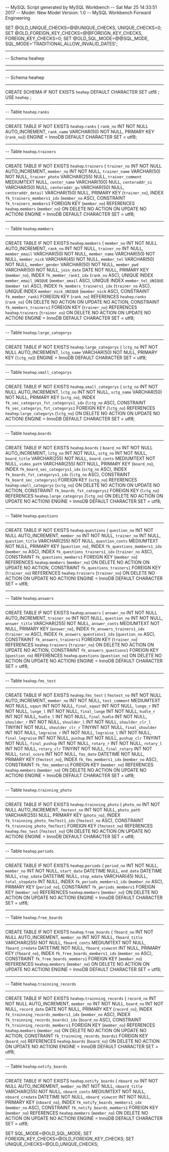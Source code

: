 -- MySQL Script generated by MySQL Workbench
-- Sat Mar 25 14:33:51 2017
-- Model: New Model    Version: 1.0
-- MySQL Workbench Forward Engineering

SET @OLD_UNIQUE_CHECKS=@@UNIQUE_CHECKS, UNIQUE_CHECKS=0;
SET @OLD_FOREIGN_KEY_CHECKS=@@FOREIGN_KEY_CHECKS, FOREIGN_KEY_CHECKS=0;
SET @OLD_SQL_MODE=@@SQL_MODE, SQL_MODE='TRADITIONAL,ALLOW_INVALID_DATES';

-- -----------------------------------------------------
-- Schema heahep
-- -----------------------------------------------------

-- -----------------------------------------------------
-- Schema heahep
-- -----------------------------------------------------
CREATE SCHEMA IF NOT EXISTS `heahep` DEFAULT CHARACTER SET utf8 ;
USE `heahep` ;

-- -----------------------------------------------------
-- Table `heahep`.`ranks`
-- -----------------------------------------------------
CREATE TABLE IF NOT EXISTS `heahep`.`ranks` (
  `rank_no` INT NOT NULL AUTO_INCREMENT,
  `rank_name` VARCHAR(50) NOT NULL,
  PRIMARY KEY (`rank_no`))
ENGINE = InnoDB
DEFAULT CHARACTER SET = utf8;


-- -----------------------------------------------------
-- Table `heahep`.`trainers`
-- -----------------------------------------------------
CREATE TABLE IF NOT EXISTS `heahep`.`trainers` (
  `trainer_no` INT NOT NULL AUTO_INCREMENT,
  `member_no` INT NOT NULL,
  `trainer_name` VARCHAR(50) NOT NULL,
  `trainer_photo` VARCHAR(255) NULL,
  `trainer_comment` MEDIUMTEXT NULL,
  `center_name` VARCHAR(100) NULL,
  `centeraddr_si` VARCHAR(50) NULL,
  `centeraddr_gu` VARCHAR(50) NULL,
  `centeraddr_detail` VARCHAR(150) NULL,
  PRIMARY KEY (`trainer_no`),
  INDEX `fk_trainers_members1_idx` (`member_no` ASC),
  CONSTRAINT `fk_trainers_members1`
    FOREIGN KEY (`member_no`)
    REFERENCES `heahep`.`members` (`member_no`)
    ON DELETE NO ACTION
    ON UPDATE NO ACTION)
ENGINE = InnoDB
DEFAULT CHARACTER SET = utf8;


-- -----------------------------------------------------
-- Table `heahep`.`members`
-- -----------------------------------------------------
CREATE TABLE IF NOT EXISTS `heahep`.`members` (
  `member_no` INT NOT NULL AUTO_INCREMENT,
  `rank_no` INT NOT NULL,
  `trainer_no` INT NULL,
  `member_email` VARCHAR(50) NOT NULL,
  `member_name` VARCHAR(50) NOT NULL,
  `member_nick` VARCHAR(45) NOT NULL,
  `member_tel` VARCHAR(50) NOT NULL,
  `member_gender` VARCHAR(50) NOT NULL,
  `member_pwd` VARCHAR(50) NOT NULL,
  `join_date` DATE NOT NULL,
  PRIMARY KEY (`member_no`),
  INDEX `fk_member_rank1_idx` (`rank_no` ASC),
  UNIQUE INDEX `member_email_UNIQUE` (`member_email` ASC),
  UNIQUE INDEX `member_tel_UNIQUE` (`member_tel` ASC),
  INDEX `fk_members_trainers1_idx` (`trainer_no` ASC),
  UNIQUE INDEX `member_nick_UNIQUE` (`member_nick` ASC),
  CONSTRAINT `fk_member_rank1`
    FOREIGN KEY (`rank_no`)
    REFERENCES `heahep`.`ranks` (`rank_no`)
    ON DELETE NO ACTION
    ON UPDATE NO ACTION,
  CONSTRAINT `fk_members_trainers1`
    FOREIGN KEY (`trainer_no`)
    REFERENCES `heahep`.`trainers` (`trainer_no`)
    ON DELETE NO ACTION
    ON UPDATE NO ACTION)
ENGINE = InnoDB
DEFAULT CHARACTER SET = utf8;


-- -----------------------------------------------------
-- Table `heahep`.`large_categorys`
-- -----------------------------------------------------
CREATE TABLE IF NOT EXISTS `heahep`.`large_categorys` (
  `lctg_no` INT NOT NULL AUTO_INCREMENT,
  `lctg_name` VARCHAR(50) NOT NULL,
  PRIMARY KEY (`lctg_no`))
ENGINE = InnoDB
DEFAULT CHARACTER SET = utf8;


-- -----------------------------------------------------
-- Table `heahep`.`small_categorys`
-- -----------------------------------------------------
CREATE TABLE IF NOT EXISTS `heahep`.`small_categorys` (
  `sctg_no` INT NOT NULL AUTO_INCREMENT,
  `lctg_no` INT NOT NULL,
  `sctg_name` VARCHAR(50) NOT NULL,
  PRIMARY KEY (`sctg_no`),
  INDEX `fk_sec_categorys_fst_categorys1_idx` (`lctg_no` ASC),
  CONSTRAINT `fk_sec_categorys_fst_categorys1`
    FOREIGN KEY (`lctg_no`)
    REFERENCES `heahep`.`large_categorys` (`lctg_no`)
    ON DELETE NO ACTION
    ON UPDATE NO ACTION)
ENGINE = InnoDB
DEFAULT CHARACTER SET = utf8;


-- -----------------------------------------------------
-- Table `heahep`.`boards`
-- -----------------------------------------------------
CREATE TABLE IF NOT EXISTS `heahep`.`boards` (
  `board_no` INT NOT NULL AUTO_INCREMENT,
  `lctg_no` INT NOT NULL,
  `sctg_no` INT NOT NULL,
  `board_title` VARCHAR(255) NOT NULL,
  `board_conts` MEDIUMTEXT NOT NULL,
  `video_path` VARCHAR(255) NOT NULL,
  PRIMARY KEY (`board_no`),
  INDEX `fk_board_sec_categorys1_idx` (`sctg_no` ASC),
  INDEX `fk_boards_fst_categorys1_idx` (`lctg_no` ASC),
  CONSTRAINT `fk_board_sec_categorys1`
    FOREIGN KEY (`sctg_no`)
    REFERENCES `heahep`.`small_categorys` (`sctg_no`)
    ON DELETE NO ACTION
    ON UPDATE NO ACTION,
  CONSTRAINT `fk_boards_fst_categorys1`
    FOREIGN KEY (`lctg_no`)
    REFERENCES `heahep`.`large_categorys` (`lctg_no`)
    ON DELETE NO ACTION
    ON UPDATE NO ACTION)
ENGINE = InnoDB
DEFAULT CHARACTER SET = utf8;


-- -----------------------------------------------------
-- Table `heahep`.`questions`
-- -----------------------------------------------------
CREATE TABLE IF NOT EXISTS `heahep`.`questions` (
  `question_no` INT NOT NULL AUTO_INCREMENT,
  `member_no` INT NOT NULL,
  `trainer_no` INT NULL,
  `question_title` VARCHAR(255) NOT NULL,
  `question_conts` MEDIUMTEXT NOT NULL,
  PRIMARY KEY (`question_no`),
  INDEX `fk_questions_members1_idx` (`member_no` ASC),
  INDEX `fk_questions_trainers1_idx` (`trainer_no` ASC),
  CONSTRAINT `fk_questions_members1`
    FOREIGN KEY (`member_no`)
    REFERENCES `heahep`.`members` (`member_no`)
    ON DELETE NO ACTION
    ON UPDATE NO ACTION,
  CONSTRAINT `fk_questions_trainers1`
    FOREIGN KEY (`trainer_no`)
    REFERENCES `heahep`.`trainers` (`trainer_no`)
    ON DELETE NO ACTION
    ON UPDATE NO ACTION)
ENGINE = InnoDB
DEFAULT CHARACTER SET = utf8;


-- -----------------------------------------------------
-- Table `heahep`.`answers`
-- -----------------------------------------------------
CREATE TABLE IF NOT EXISTS `heahep`.`answers` (
  `answer_no` INT NOT NULL AUTO_INCREMENT,
  `trainer_no` INT NOT NULL,
  `question_no` INT NOT NULL,
  `answer_title` VARCHAR(255) NOT NULL,
  `answer_conts` MEDIUMTEXT NOT NULL,
  PRIMARY KEY (`answer_no`),
  INDEX `fk_answers_trainers1_idx` (`trainer_no` ASC),
  INDEX `fk_answers_questions1_idx` (`question_no` ASC),
  CONSTRAINT `fk_answers_trainers1`
    FOREIGN KEY (`trainer_no`)
    REFERENCES `heahep`.`trainers` (`trainer_no`)
    ON DELETE NO ACTION
    ON UPDATE NO ACTION,
  CONSTRAINT `fk_answers_questions1`
    FOREIGN KEY (`question_no`)
    REFERENCES `heahep`.`questions` (`question_no`)
    ON DELETE NO ACTION
    ON UPDATE NO ACTION)
ENGINE = InnoDB
DEFAULT CHARACTER SET = utf8;


-- -----------------------------------------------------
-- Table `heahep`.`fms_test`
-- -----------------------------------------------------
CREATE TABLE IF NOT EXISTS `heahep`.`fms_test` (
  `fmstest_no` INT NOT NULL AUTO_INCREMENT,
  `member_no` INT NOT NULL,
  `test_comment` MEDIUMTEXT NOT NULL,
  `sqaut` INT NOT NULL,
  `final_sqaut` INT NOT NULL,
  `lunge_r` INT NOT NULL,
  `lunge_l` INT NOT NULL,
  `final_lunge` INT NOT NULL,
  `hudle_r` INT NOT NULL,
  `hudle_l` INT NOT NULL,
  `final_hudle` INT NOT NULL,
  `shoulder_r` INT NOT NULL,
  `shoulder_l` INT NOT NULL,
  `shoulder_clr_l` TINYINT NOT NULL,
  `shoulder_clr_r` TINYINT NOT NULL,
  `final_shoulder` INT NOT NULL,
  `legraise_r` INT NOT NULL,
  `legraise_l` INT NOT NULL,
  `final_legraise` INT NOT NULL,
  `pushup` INT NOT NULL,
  `pushup_clr` TINYINT NOT NULL,
  `final_pushup` INT NOT NULL,
  `rotary_r` INT NOT NULL,
  `rotary_l` INT NOT NULL,
  `rotary_clr` TINYINT NOT NULL,
  `final_rotary` INT NOT NULL,
  `total_score` INT NOT NULL,
  `fms_date` DATETIME NOT NULL,
  PRIMARY KEY (`fmstest_no`),
  INDEX `fk_fms_members1_idx` (`member_no` ASC),
  CONSTRAINT `fk_fms_members1`
    FOREIGN KEY (`member_no`)
    REFERENCES `heahep`.`members` (`member_no`)
    ON DELETE NO ACTION
    ON UPDATE NO ACTION)
ENGINE = InnoDB
DEFAULT CHARACTER SET = utf8;


-- -----------------------------------------------------
-- Table `heahep`.`trainning_photo`
-- -----------------------------------------------------
CREATE TABLE IF NOT EXISTS `heahep`.`trainning_photo` (
  `photo_no` INT NOT NULL AUTO_INCREMENT,
  `fmstest_no` INT NOT NULL,
  `photo_path` VARCHAR(255) NULL,
  PRIMARY KEY (`photo_no`),
  INDEX `fk_trainning_photo_fmsTest1_idx` (`fmstest_no` ASC),
  CONSTRAINT `fk_trainning_photo_fmsTest1`
    FOREIGN KEY (`fmstest_no`)
    REFERENCES `heahep`.`fms_test` (`fmstest_no`)
    ON DELETE NO ACTION
    ON UPDATE NO ACTION)
ENGINE = InnoDB
DEFAULT CHARACTER SET = utf8;


-- -----------------------------------------------------
-- Table `heahep`.`periods`
-- -----------------------------------------------------
CREATE TABLE IF NOT EXISTS `heahep`.`periods` (
  `period_no` INT NOT NULL,
  `member_no` INT NOT NULL,
  `start_date` DATETIME NULL,
  `end_date` DATETIME NULL,
  `stop_sdate` DATETIME NULL,
  `stop_edate` VARCHAR(45) NULL,
  `total_stopdate` INT NULL,
  INDEX `fk_periods_members1_idx` (`member_no` ASC),
  PRIMARY KEY (`period_no`),
  CONSTRAINT `fk_periods_members1`
    FOREIGN KEY (`member_no`)
    REFERENCES `heahep`.`members` (`member_no`)
    ON DELETE NO ACTION
    ON UPDATE NO ACTION)
ENGINE = InnoDB
DEFAULT CHARACTER SET = utf8;


-- -----------------------------------------------------
-- Table `heahep`.`free_boards`
-- -----------------------------------------------------
CREATE TABLE IF NOT EXISTS `heahep`.`free_boards` (
  `fboard_no` INT NOT NULL AUTO_INCREMENT,
  `member_no` INT NOT NULL,
  `fboard_title` VARCHAR(255) NOT NULL,
  `fboard_conts` MEDIUMTEXT NOT NULL,
  `fboard_credate` DATETIME NOT NULL,
  `fboard_viewcnt` INT NULL,
  PRIMARY KEY (`fboard_no`),
  INDEX `fk_free_boards_members1_idx` (`member_no` ASC),
  CONSTRAINT `fk_free_boards_members1`
    FOREIGN KEY (`member_no`)
    REFERENCES `heahep`.`members` (`member_no`)
    ON DELETE NO ACTION
    ON UPDATE NO ACTION)
ENGINE = InnoDB
DEFAULT CHARACTER SET = utf8;


-- -----------------------------------------------------
-- Table `heahep`.`trainning_records`
-- -----------------------------------------------------
CREATE TABLE IF NOT EXISTS `heahep`.`trainning_records` (
  `record_no` INT NOT NULL AUTO_INCREMENT,
  `member_no` INT NOT NULL,
  `board_no` INT NOT NULL,
  `record_date` DATE NOT NULL,
  PRIMARY KEY (`record_no`),
  INDEX `fk_trainning_records_members1_idx` (`member_no` ASC),
  INDEX `fk_trainning_records_boards1_idx` (`board_no` ASC),
  CONSTRAINT `fk_trainning_records_members1`
    FOREIGN KEY (`member_no`)
    REFERENCES `heahep`.`members` (`member_no`)
    ON DELETE NO ACTION
    ON UPDATE NO ACTION,
  CONSTRAINT `fk_trainning_records_boards1`
    FOREIGN KEY (`board_no`)
    REFERENCES `heahep`.`boards` (`board_no`)
    ON DELETE NO ACTION
    ON UPDATE NO ACTION)
ENGINE = InnoDB
DEFAULT CHARACTER SET = utf8;


-- -----------------------------------------------------
-- Table `heahep`.`notify_boards`
-- -----------------------------------------------------
CREATE TABLE IF NOT EXISTS `heahep`.`notify_boards` (
  `nboard_no` INT NOT NULL AUTO_INCREMENT,
  `member_no` INT NOT NULL,
  `nboard_title` VARCHAR(255) NOT NULL,
  `nboard_conts` MEDIUMTEXT NOT NULL,
  `nboard_credate` DATETIME NOT NULL,
  `nboard_viewcnt` INT NOT NULL,
  PRIMARY KEY (`nboard_no`),
  INDEX `fk_notify_boards_members1_idx` (`member_no` ASC),
  CONSTRAINT `fk_notify_boards_members1`
    FOREIGN KEY (`member_no`)
    REFERENCES `heahep`.`members` (`member_no`)
    ON DELETE NO ACTION
    ON UPDATE NO ACTION)
ENGINE = InnoDB
DEFAULT CHARACTER SET = utf8;


SET SQL_MODE=@OLD_SQL_MODE;
SET FOREIGN_KEY_CHECKS=@OLD_FOREIGN_KEY_CHECKS;
SET UNIQUE_CHECKS=@OLD_UNIQUE_CHECKS;
